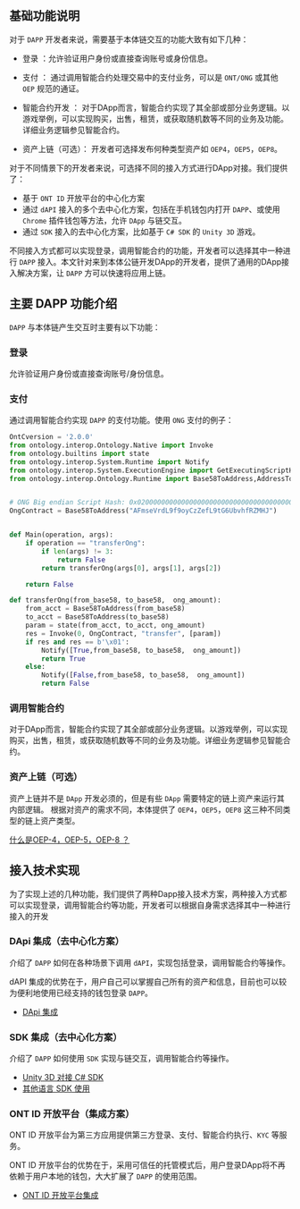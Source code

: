 

## 基础功能说明

对于 ```DAPP``` 开发者来说，需要基于本体链交互的功能大致有如下几种：

- 登录 ：允许验证用户身份或直接查询账号或身份信息。

- 支付 ： 通过调用智能合约处理交易中的支付业务，可以是 ```ONT/ONG``` 或其他 ```OEP``` 规范的通证。

- 智能合约开发 ： 对于DApp而言，智能合约实现了其全部或部分业务逻辑。以游戏举例，可以实现购买，出售，租赁，或获取随机数等不同的业务及功能。详细业务逻辑参见智能合约。

- 资产上链（可选）： 开发者可选择发布何种类型资产如 ```OEP4```，```OEP5```，```OEP8```。

对于不同情景下的开发者来说，可选择不同的接入方式进行DApp对接。我们提供了：

* 基于 ```ONT ID``` 开放平台的中心化方案
* 通过 ```dAPI``` 接入的多个去中心化方案，包括在手机钱包内打开 ```DAPP```、或使用 ```Chrome``` 插件钱包等方法，允许 ```DApp``` 与链交互。
* 通过 ```SDK``` 接入的去中心化方案，比如基于 ```C# SDK``` 的 ```Unity 3D``` 游戏。

不同接入方式都可以实现登录，调用智能合约的功能，开发者可以选择其中一种进行 ```DAPP``` 接入。本文针对来到本体公链开发DApp的开发者，提供了通用的DApp接入解决方案，让 ```DAPP``` 方可以快速将应用上链。

## 主要 DAPP 功能介绍

```DAPP``` 与本体链产生交互时主要有以下功能：

### 登录

允许验证用户身份或直接查询账号/身份信息。

### 支付

通过调用智能合约实现 ```DAPP``` 的支付功能。使用 ```ONG``` 支付的例子：

```python
OntCversion = '2.0.0'
from ontology.interop.Ontology.Native import Invoke
from ontology.builtins import state
from ontology.interop.System.Runtime import Notify
from ontology.interop.System.ExecutionEngine import GetExecutingScriptHash
from ontology.interop.Ontology.Runtime import Base58ToAddress,AddressToBase58


# ONG Big endian Script Hash: 0x0200000000000000000000000000000000000000
OngContract = Base58ToAddress("AFmseVrdL9f9oyCzZefL9tG6UbvhfRZMHJ")


def Main(operation, args):
    if operation == "transferOng":
        if len(args) != 3:
            return False
        return transferOng(args[0], args[1], args[2])

    return False

def transferOng(from_base58, to_base58,  ong_amount):
    from_acct = Base58ToAddress(from_base58)
    to_acct = Base58ToAddress(to_base58)
    param = state(from_acct, to_acct, ong_amount)
    res = Invoke(0, OngContract, "transfer", [param])
    if res and res == b'\x01':
        Notify([True,from_base58, to_base58,  ong_amount])
        return True
    else:
        Notify([False,from_base58, to_base58,  ong_amount])
        return False


```

### 调用智能合约

对于DApp而言，智能合约实现了其全部或部分业务逻辑。以游戏举例，可以实现购买，出售，租赁，或获取随机数等不同的业务及功能。详细业务逻辑参见智能合约。

### 资产上链（可选）

资产上链并不是 ```DApp``` 开发必须的，但是有些 ```DApp``` 需要特定的链上资产来运行其内部逻辑。
根据对资产的需求不同，本体提供了 ```OEP4```，```OEP5```，```OEP8``` 这三种不同类型的链上资产类型。

[什么是OEP-4，OEP-5，OEP-8 ？](https://dev-docs.ont.io/#/docs-cn/dApp-Integration/11-Q&A?id=_1-%E4%BB%80%E4%B9%88%E6%98%AFoep-4%EF%BC%8Coep-5%EF%BC%8Coep-8-%EF%BC%9F)

## 接入技术实现

为了实现上述的几种功能，我们提供了两种Dapp接入技术方案，两种接入方式都可以实现登录，调用智能合约等功能，开发者可以根据自身需求选择其中一种进行接入的开发



### DApi 集成（去中心化方案）


介绍了 ```DAPP``` 如何在各种场景下调用 ```dAPI```，实现包括登录，调用智能合约等操作。

dAPI 集成的优势在于，用户自己可以掌握自己所有的资产和信息，目前也可以较为便利地使用已经支持的钱包登录 ```DAPP```。

- [DApi 集成](docs-cn/dApp-Integration/09-dapi_integration.md)

### SDK 集成（去中心化方案）

介绍了 ```DAPP``` 如何使用 ```SDK``` 实现与链交互，调用智能合约等操作。

- [Unity 3D 对接 C# SDK](https://dev-docs.ont.io/#/docs-cn/dApp-Integration/12-unity_integration)
- [其他语言 SDK 使用](https://dev-docs.ont.io/#/docs-cn/SDKs/00-overview)


### ONT ID 开放平台（集成方案）


ONT ID 开放平台为第三方应用提供第三方登录、支付、智能合约执行、```KYC``` 等服务。

ONT ID 开放平台的优势在于，采用可信任的托管模式后，用户登录DApp将不再依赖于用户本地的钱包，大大扩展了 ```DAPP``` 的使用范围。

- [ONT ID 开放平台集成](docs-cn/dApp-Integration/08-ontid_integration.md)